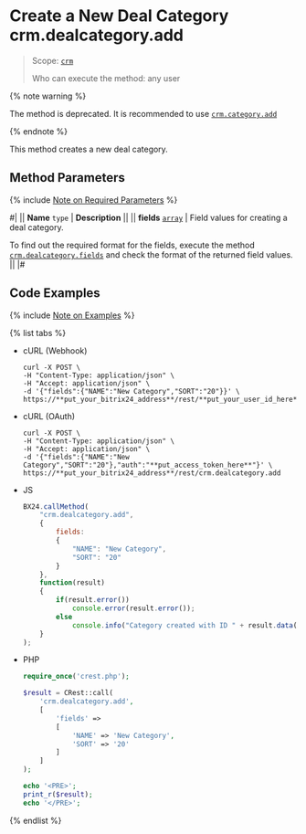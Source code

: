# Create a New Deal Category crm.dealcategory.add

> Scope: [`crm`](../../../scopes/permissions.md)
>
> Who can execute the method: any user

{% note warning %}

The method is deprecated. It is recommended to use [`crm.category.add`](../../universal/category/crm-category-add.md)

{% endnote %}

This method creates a new deal category.

## Method Parameters

{% include [Note on Required Parameters](../../../../_includes/required.md) %}

#|
|| **Name**
`type` | **Description** ||
|| **fields**
[`array`](../../../data-types.md) | Field values for creating a deal category.

To find out the required format for the fields, execute the method [`crm.dealcategory.fields`](./crm-deal-category-fields.md) and check the format of the returned field values.
||
|#

## Code Examples

{% include [Note on Examples](../../../../_includes/examples.md) %}

{% list tabs %}

- cURL (Webhook)

    ```http
    curl -X POST \
    -H "Content-Type: application/json" \
    -H "Accept: application/json" \
    -d '{"fields":{"NAME":"New Category","SORT":"20"}}' \
    https://**put_your_bitrix24_address**/rest/**put_your_user_id_here**/**put_your_webhook_here**/crm.dealcategory.add
    ```

- cURL (OAuth)

    ```http
    curl -X POST \
    -H "Content-Type: application/json" \
    -H "Accept: application/json" \
    -d '{"fields":{"NAME":"New Category","SORT":"20"},"auth":"**put_access_token_here**"}' \
    https://**put_your_bitrix24_address**/rest/crm.dealcategory.add
    ```

- JS

    ```js
    BX24.callMethod(
        "crm.dealcategory.add",
        {
            fields:
            {
                "NAME": "New Category",
                "SORT": "20"
            }
        },
        function(result)
        {
            if(result.error())
                console.error(result.error());
            else
                console.info("Category created with ID " + result.data());
        }
    );
    ```

- PHP

    ```php
    require_once('crest.php');

    $result = CRest::call(
        'crm.dealcategory.add',
        [
            'fields' =>
            [
                'NAME' => 'New Category',
                'SORT' => '20'
            ]
        ]
    );

    echo '<PRE>';
    print_r($result);
    echo '</PRE>';
    ```

{% endlist %}